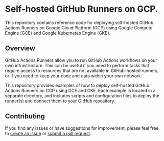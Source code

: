 # Self-hosted GitHub Runners on GCP.

This repository contains reference code for deploying self-hosted GitHub Actions Runners on Google Cloud Platform (GCP) using Google Compute Engine (GCE) and Google Kubernetes Engine (GKE).

## Overview

GitHub Actions Runners allow you to run GitHub Actions workflows on your own infrastructure. This can be useful if you need to perform tasks that require access to resources that are not available in GitHub-hosted runners, or if you need to keep your code and data within your own network.

This repository provides examples of how to deploy self-hosted GitHub Actions Runners on GCP using GCE and GKE. Each example is located in a separate directory, and includes scripts and configuration files to deploy the runner(s) and connect them to your GitHub repository.

## Contributing
If you find any issues or have suggestions for improvement, please feel free to [create an issue](https://github.com/bschaatsbergen/gcp-github-private-runners/issues/new/choose) or [submit a pull request](https://github.com/bschaatsbergen/gcp-github-private-runners/compare).
